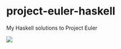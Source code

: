 project-euler-haskell
=====================

My Haskell solutions to Project Euler

<img src="http://projecteuler.net/profile/killy971.png"/>
